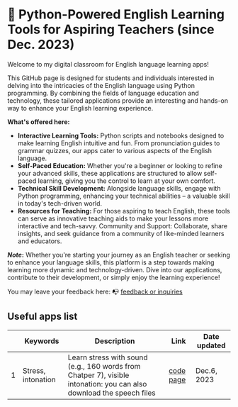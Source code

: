 # 🌱 Python-Powered English Learning Tools for Aspiring Teachers (since Dec. 2023)

Welcome to my digital classroom for English language learning apps!

This GitHub page is designed for students and individuals interested in delving into the intricacies of the English language using Python programming. By combining the fields of language education and technology, these tailored applications provide an interesting and hands-on way to enhance your English learning experience.

**What's offered here:**

+ **Interactive Learning Tools:** Python scripts and notebooks designed to make learning English intuitive and fun. From pronunciation guides to grammar quizzes, our apps cater to various aspects of the English language.
+ **Self-Paced Education:** Whether you're a beginner or looking to refine your advanced skills, these applications are structured to allow self-paced learning, giving you the control to learn at your own comfort.
+ **Technical Skill Development:** Alongside language skills, engage with Python programming, enhancing your technical abilities – a valuable skill in today's tech-driven world.
+ **Resources for Teaching:** For those aspiring to teach English, these tools can serve as innovative teaching aids to make your lessons more interactive and tech-savvy.
Community and Support: Collaborate, share insights, and seek guidance from a community of like-minded learners and educators.

**_Note_:** Whether you're starting your journey as an English teacher or seeking to enhance your language skills, this platform is a step towards making learning more dynamic and technology-driven. Dive into our applications, contribute to their development, or simply enjoy the learning experience!

You may leave your feedback here: 📭 [feedback or inquiries](https://share.hsforms.com/1Av0hl41zRH-ldBftgLjM4Qqhro2)


## Useful apps list

||Keywords|Description|Link|Date updated|
|---|---|---|---|---|
|1|Stress, intonation|Learn stress with sound (e.g., 160 words from Chatper 7), visible intonation: you can also download the speech files| [code page](https://github.com/MK316/Myapps/blob/main/TCEapps/stress_intonation.ipynb)| Dec.6, 2023|

